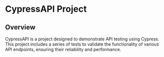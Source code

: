 # CypressAPI Project

## Overview
CypressAPI is a project designed to demonstrate API testing using Cypress. This project includes a series of tests to validate the functionality of various API endpoints, ensuring their reliability and performance.
